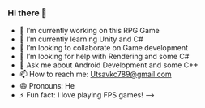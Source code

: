 ### Hi there 👋

- 🔭 I’m currently working on this RPG Game
- 🌱 I’m currently learning Unity and C#
- 👯 I’m looking to collaborate on Game development
- 🤔 I’m looking for help with Rendering and some C#
- 💬 Ask me about Android Development and some C++
- 📫 How to reach me: Utsavkc789@gmail.com
- 😄 Pronouns: He
- ⚡ Fun fact: I love playing FPS games!
-->

